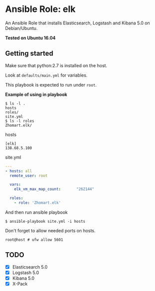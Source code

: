 # Ansible Role: elk

An Ansible Role that installs Elasticsearch, Logstash and Kibana 5.0 on Debian/Ubuntu.

**Tested on Ubuntu 16.04**


## Getting started

Make sure that python:2.7 is installed on the host.

Look at `defaults/main.yml` for variables.

This playbook is expected to run under `root`.

**Example of using in playbook**

```
$ ls -l .
hosts
roles/
site.yml
$ ls -l roles
Zhomart.elk/
```

hosts

```
[elk]
138.68.5.100
```

site.yml

```yaml
---
- hosts: all
  remote_user: root

  vars:
    elk_vm_max_map_count:       "262144"

  roles:
    - role: 'Zhomart.elk'
```

And then run ansible playbook

```
$ ansible-playbook site.yml -i hosts
```

Don't forget to allow needed ports on hosts.

```
root@host # ufw allow 5601
```


## TODO

- [x] Elasticsearch 5.0
- [x] Logstash 5.0
- [x] Kibana 5.0
- [x] X-Pack
